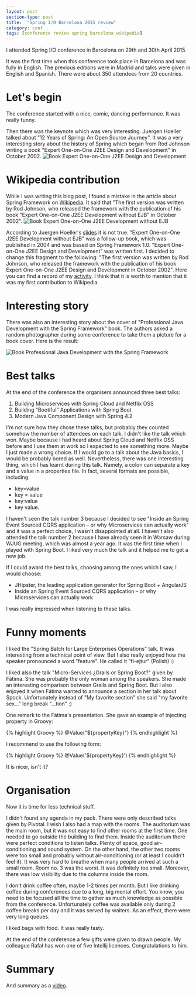 ```yaml
---
layout: post
section-type: post
title:  "Spring I/O Barcelona 2015 review"
category: conf
tags: [conference review spring barcelona wikipedia]
---
```

I attended Spring I/O conference in Barcelona on 29th and 30th April 2015.

It was the first time when this conference took place in Barcelona and was fully in English.
The previous editions were in Madrid and talks were given in English and Spanish.
There were about 350 attendees from 20 countries.

# Let's begin
The conference started with a nice, comic, dancing performance. It was really funny.

Then there was the keynote which was very interesting. Juergen Hoeller talked about
"12 Years of Spring: An Open Source Journey".
It was a very interesting story about the history of Spring which began from Rod Johnson
writing a book "Expert One-on-One J2EE Design and Development" in October 2002.
![Book Expert One-on-One J2EE Design and Development](/assets/book-j2ee-design-and-dev.jpg)

# Wikipedia contribution
While I was writing this blog post, I found a mistake in the article about Spring Framework
on [Wikipedia][spring-wiki]. It said that
"The first version was written by Rod Johnson, who released the framework with the publication
of his book "Expert One-on-One J2EE Development without EJB" in October 2002".
![Book Expert One-on-One J2EE Development without EJB](/assets/book-j2ee-dev-without-ejb.jpg)
 
According to Juergen Hoeller's [slides][juergen-slides] it is not true.
"Expert One-on-One J2EE Development without EJB" was a follow-up book, which was published
in 2004 and was  based on Spring Framework 1.0.
"Expert One-on-One J2EE Design and Development" was written first. I decided to change this fragment
to the following:
"The first version was written by Rod Johnson, who released the framework with the publication
of his book Expert One-on-One J2EE Design and Development in October 2002".
Here you can find a record of my [activity][wiki-change]. I think that it is worth to mention
that it was my first contribution to Wikipedia.

# Interesting story
There was also an interesting story about the cover of "Professional Java Development with the Spring Framework"
book. The authors asked a random photographer during some conference to take them a picture for a book cover.
Here is the result:

![Book Professional Java Development with the Spring Framework](/assets/book-java-dev-with-sf.jpg)

# Best talks
At the end of the conference the organisers announced three best talks:

1. Building Microservices with Spring Cloud and Netflix OSS
2. Building “Bootiful” Applications with Spring Boot 
3. Modern Java Component Design with Spring 4.2

I'm not sure how they chose these talks, but probably they counted somehow the number of attendees on each talk.
I didn't like the talk which won. Maybe because I had heard about Spring Cloud and Netflix OSS before and I use
them at work so I expected to see something more. Maybe I just made a wrong choice. If I would go to a talk about
the Java basics, I would be probably bored as well. Nevertheless, there was one interesting thing, which I has
learnt during this talk. Namely, a colon can separate a key and a value in a properties file. In fact, several
formats are possible, including:

* key=value
* key = value
* key:value
* key value.

I haven't seen the talk number 3 because I decided to see
"Inside an Spring Event Sourced CQRS application – or why Microservices can actually work" and it was a perfect
choice, I wasn't disappointed at all. I haven't also attended the talk number 2 because I have already seen it
in Warsaw during WJUG meeting, which was almost a year ago. It was the first time when I played with Spring
Boot. I liked very much the talk and it helped me to get a new job.

If I could award the best talks, choosing among the ones which I saw, I would choose:

* JHipster, the leading application generator for Spring Boot + AngularJS
* Inside an Spring Event Sourced CQRS application – or why Microservices can actually work

I was really impressed when listening to these talks.

# Funny moments
I liked the "Spring Batch for Large Enterprises Operations" talk. It was interesting from a technical point of view.
But I also really enjoyed how the speaker pronounced a word "feature". He called it "fi-ejtur" (Polish) :)

I liked also the talk "Micro-Services ¿Grails or Spring Boot?" given by Fátima. She was probably the only
woman among the speakers. She made an interesting comparison between Grails and Spring Boot. But I also
enjoyed it when Fátima wanted to announce a section in her talk about Spock. Unfortunately instead of
"My favorite section" she said "my favorite sex..." long break "...tion" :)

One remark to the Fátima's presentation. She gave an example of injecting property in Groovy:

{% highlight Groovy %} 
@Value("\${propertyKey}")
{% endhighlight %}

I recommend to use the following form:

{% highlight Groovy %} 
@Value('${propertyKey}')
{% endhighlight %}

It is nicer, isn't it?

# Organisation
Now it is time for less technical stuff.

I didn't found any agenda in my pack. There were only described talks given by Pivotal. I wish I also had
a map with the rooms. The auditorium was the main room, but it was not easy to find other rooms
at the first time. One needed to go outside the building to find them. Inside the auditorium there were perfect
conditions to listen talks. Plenty of space, good air-conditioning and sound system. On the other hand, the
other two rooms were too small and probably without air-conditioning (or at least I couldn't feel it).
It was very hard to breathe when many people arrived at such a small room. Room no. 3 was the worst. It
was definitely too small. Moreover, there was low visibility due to the columns inside the room.

I don't drink coffee often, maybe 1-2 times per month. But I like drinking coffee during conferences
due to a long, big mental effort. You know, you need to be focused all the time to gather as much knowledge
as possible from the conference. Unfortunately coffee was available only during 2 coffee breaks per day and
it was served by waiters. As an effect, there were very long queues.

I liked bags with food. It was really tasty.

At the end of the conference a few gifts were given to drawn people. My colleague Rafał has won
one of five Intellij licences. Congratulations to him.

# Summary
And summary as a [video][video].

[springio2015]:     http://www.springio.net
[spring-wiki]:      http://en.wikipedia.org/wiki/Spring_Framework
[juergen-slides]:   http://www.springio.net/wp-content/uploads/2014/11/spring-open-source-journey-juergen-hoeller.pdf
[wiki-change]:      https://en.wikipedia.org/w/index.php?title=Spring_Framework&type=revision&diff=664488102&oldid=663551612
[video]:            https://www.youtube.com/watch?v=XWKgi_XqkSg